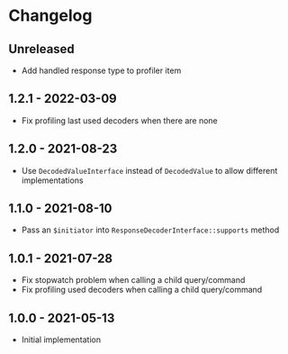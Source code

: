 # Changelog

<!-- There should always be "Unreleased" section at the beginning. -->

## Unreleased
- Add handled response type to profiler item

## 1.2.1 - 2022-03-09
- Fix profiling last used decoders when there are none

## 1.2.0 - 2021-08-23
- Use `DecodedValueInterface` instead of `DecodedValue` to allow different implementations

## 1.1.0 - 2021-08-10
- Pass an `$initiator` into `ResponseDecoderInterface::supports` method

## 1.0.1 - 2021-07-28
- Fix stopwatch problem when calling a child query/command
- Fix profiling used decoders when calling a child query/command

## 1.0.0 - 2021-05-13
- Initial implementation
